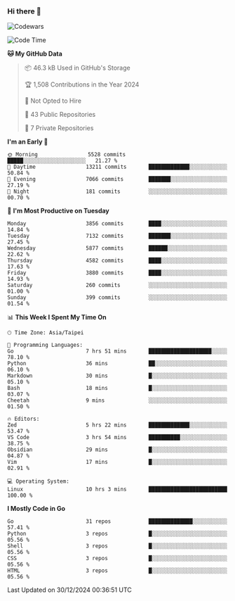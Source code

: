 ### Hi there 👋

![Codewars](https://www.codewars.com/users/omegaatt36/badges/small)

<!--START_SECTION:waka-->
![Code Time](http://img.shields.io/badge/Code%20Time-2%2C949%20hrs%2055%20mins-blue)

**🐱 My GitHub Data** 

> 📦 46.3 kB Used in GitHub's Storage 
 > 
> 🏆 1,508 Contributions in the Year 2024
 > 
> 🚫 Not Opted to Hire
 > 
> 📜 43 Public Repositories 
 > 
> 🔑 7 Private Repositories 
 > 
**I'm an Early 🐤** 

```text
🌞 Morning                5528 commits        █████░░░░░░░░░░░░░░░░░░░░   21.27 % 
🌆 Daytime                13211 commits       █████████████░░░░░░░░░░░░   50.84 % 
🌃 Evening                7066 commits        ███████░░░░░░░░░░░░░░░░░░   27.19 % 
🌙 Night                  181 commits         ░░░░░░░░░░░░░░░░░░░░░░░░░   00.70 % 
```
📅 **I'm Most Productive on Tuesday** 

```text
Monday                   3856 commits        ████░░░░░░░░░░░░░░░░░░░░░   14.84 % 
Tuesday                  7132 commits        ███████░░░░░░░░░░░░░░░░░░   27.45 % 
Wednesday                5877 commits        ██████░░░░░░░░░░░░░░░░░░░   22.62 % 
Thursday                 4582 commits        ████░░░░░░░░░░░░░░░░░░░░░   17.63 % 
Friday                   3880 commits        ████░░░░░░░░░░░░░░░░░░░░░   14.93 % 
Saturday                 260 commits         ░░░░░░░░░░░░░░░░░░░░░░░░░   01.00 % 
Sunday                   399 commits         ░░░░░░░░░░░░░░░░░░░░░░░░░   01.54 % 
```


📊 **This Week I Spent My Time On** 

```text
🕑︎ Time Zone: Asia/Taipei

💬 Programming Languages: 
Go                       7 hrs 51 mins       ████████████████████░░░░░   78.10 % 
Python                   36 mins             ██░░░░░░░░░░░░░░░░░░░░░░░   06.10 % 
Markdown                 30 mins             █░░░░░░░░░░░░░░░░░░░░░░░░   05.10 % 
Bash                     18 mins             █░░░░░░░░░░░░░░░░░░░░░░░░   03.07 % 
Cheetah                  9 mins              ░░░░░░░░░░░░░░░░░░░░░░░░░   01.50 % 

🔥 Editors: 
Zed                      5 hrs 22 mins       █████████████░░░░░░░░░░░░   53.47 % 
VS Code                  3 hrs 54 mins       ██████████░░░░░░░░░░░░░░░   38.75 % 
Obsidian                 29 mins             █░░░░░░░░░░░░░░░░░░░░░░░░   04.87 % 
Vim                      17 mins             █░░░░░░░░░░░░░░░░░░░░░░░░   02.91 % 

💻 Operating System: 
Linux                    10 hrs 3 mins       █████████████████████████   100.00 % 
```

**I Mostly Code in Go** 

```text
Go                       31 repos            ██████████████░░░░░░░░░░░   57.41 % 
Python                   3 repos             █░░░░░░░░░░░░░░░░░░░░░░░░   05.56 % 
Shell                    3 repos             █░░░░░░░░░░░░░░░░░░░░░░░░   05.56 % 
CSS                      3 repos             █░░░░░░░░░░░░░░░░░░░░░░░░   05.56 % 
HTML                     3 repos             █░░░░░░░░░░░░░░░░░░░░░░░░   05.56 % 
```




 Last Updated on 30/12/2024 00:36:51 UTC
<!--END_SECTION:waka-->

<!--
**omegaatt36/omegaatt36** is a ✨ _special_ ✨ repository because its `README.md` (this file) appears on your GitHub profile.

Here are some ideas to get you started:

- 🔭 I’m currently working on ...
- 🌱 I’m currently learning ...
- 👯 I’m looking to collaborate on ...
- 🤔 I’m looking for help with ...
- 💬 Ask me about ...
- 📫 How to reach me: ...
- 😄 Pronouns: ...
- ⚡ Fun fact: ...
-->

